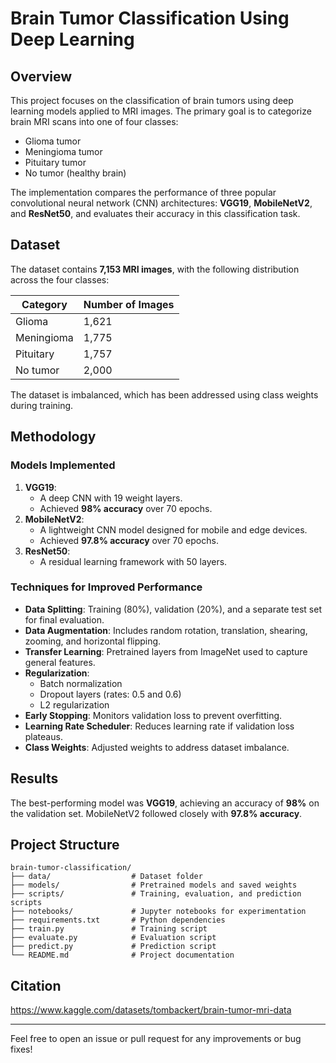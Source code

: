 # Brain Tumor Classification Using Deep Learning

## Overview
This project focuses on the classification of brain tumors using deep learning models applied to MRI images. The primary goal is to categorize brain MRI scans into one of four classes:
- Glioma tumor
- Meningioma tumor
- Pituitary tumor
- No tumor (healthy brain)

The implementation compares the performance of three popular convolutional neural network (CNN) architectures: **VGG19**, **MobileNetV2**, and **ResNet50**, and evaluates their accuracy in this classification task.

## Dataset
The dataset contains **7,153 MRI images**, with the following distribution across the four classes:

| Category      | Number of Images |
|---------------|------------------|
| Glioma        | 1,621            |
| Meningioma    | 1,775            |
| Pituitary     | 1,757            |
| No tumor      | 2,000            |

The dataset is imbalanced, which has been addressed using class weights during training.

## Methodology

### Models Implemented
1. **VGG19**:
   - A deep CNN with 19 weight layers.
   - Achieved **98% accuracy** over 70 epochs.
2. **MobileNetV2**:
   - A lightweight CNN model designed for mobile and edge devices.
   - Achieved **97.8% accuracy** over 70 epochs.
3. **ResNet50**:
   - A residual learning framework with 50 layers.

### Techniques for Improved Performance
- **Data Splitting**: Training (80%), validation (20%), and a separate test set for final evaluation.
- **Data Augmentation**: Includes random rotation, translation, shearing, zooming, and horizontal flipping.
- **Transfer Learning**: Pretrained layers from ImageNet used to capture general features.
- **Regularization**:
  - Batch normalization
  - Dropout layers (rates: 0.5 and 0.6)
  - L2 regularization
- **Early Stopping**: Monitors validation loss to prevent overfitting.
- **Learning Rate Scheduler**: Reduces learning rate if validation loss plateaus.
- **Class Weights**: Adjusted weights to address dataset imbalance.


## Results
The best-performing model was **VGG19**, achieving an accuracy of **98%** on the validation set. MobileNetV2 followed closely with **97.8% accuracy**.

## Project Structure
```
brain-tumor-classification/
├── data/                  # Dataset folder
├── models/                # Pretrained models and saved weights
├── scripts/               # Training, evaluation, and prediction scripts
├── notebooks/             # Jupyter notebooks for experimentation
├── requirements.txt       # Python dependencies
├── train.py               # Training script
├── evaluate.py            # Evaluation script
├── predict.py             # Prediction script
└── README.md              # Project documentation
```

## Citation
https://www.kaggle.com/datasets/tombackert/brain-tumor-mri-data

---
Feel free to open an issue or pull request for any improvements or bug fixes!
